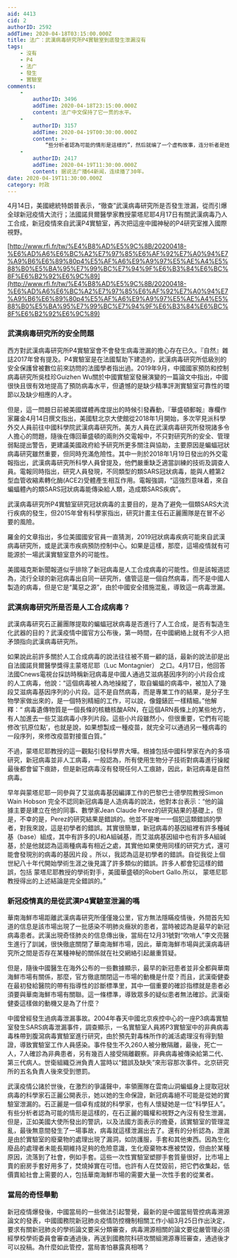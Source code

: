 ```yaml
---
aid: 4413
cid: 2
authorID: 2592
addTime: 2020-04-18T03:15:00.000Z
title: 法广：武漢病毒研究所P4實驗室到底發生泄漏沒有
tags:
    - 沒有
    - P4
    - 法广
    - 發生
    - 實驗室
comments:
    -
        authorID: 3496
        addTime: 2020-04-18T23:15:00.000Z
        content: 法广中文保持了它一贯的水平。
    -
        authorID: 3157
        addTime: 2020-04-19T00:30:00.000Z
        content: >-
            “些分析者認為可能的情形是這樣的”，然后就编了一个虚构故事，连分析者是姓甚名谁都没有。看了这些，你还会觉得民主政治就一定比专制独裁更干净吗？你知道民主自由地诬陷起来，和文革批斗也只差一步。
    -
        authorID: 2417
        addTime: 2020-04-19T11:30:00.000Z
        content: 据说法广播64新闻，连续播了30年。
date: 2020-04-19T11:30:00.000Z
category: 时政
---
```


4月14日，美國總統特朗普表示，“徹查”武漢病毒研究所是否發生泄漏，從而引爆全球新冠疫情大流行；法國諾貝爾醫學家教授蒙塔尼耶4月17日有關武漢病毒乃人工合成，新冠疫情來自武漢P4實驗室，再次把這座中國神秘的P4研究室推入國際視野。

[http://www.rfi.fr/tw/%E4%B8%AD%E5%9C%8B/20200418-%E6%AD%A6%E6%BC%A2%E7%97%85%E6%AF%92%E7%A0%94%E7%A9%B6%E6%89%80p4%E5%AF%A6%E9%A9%97%E5%AE%A4%E5%88%B0%E5%BA%95%E7%99%BC%E7%94%9F%E6%B3%84%E6%BC%8F%E6%B2%92%E6%9C%89](http://www.rfi.fr/tw/%E4%B8%AD%E5%9C%8B/20200418-%E6%AD%A6%E6%BC%A2%E7%97%85%E6%AF%92%E7%A0%94%E7%A9%B6%E6%89%80p4%E5%AF%A6%E9%A9%97%E5%AE%A4%E5%88%B0%E5%BA%95%E7%99%BC%E7%94%9F%E6%B3%84%E6%BC%8F%E6%B2%92%E6%9C%89)

### 武漢病毒研究所的安全問題

西方對武漢病毒研究所P4實驗室會不會發生病毒泄漏的擔心存在已久。『自然』雜誌2017年曾有提及。P4實驗室是在法國幫助下建造的，武漢病毒研究所低級別的安全保護曾被數位前來訪問的法國學者指出過。2019年9月，中國國家預防和控制病毒研究所吳桂珍Guizhen Wu關於中國實驗室發展演變的一篇論文中指出，中國很快且很有效地提高了預防病毒水平，但遺憾的是缺少精準評測實驗室可靠性的環節以及缺少相應的人才。

但是，這一問題日前被美國媒體再度提出的時候引發轟動，『華盛頓郵報』專欄作家羅金4月14日撰文指出，美國駐北京大使館從2018年1月開始，多次罕見派科學外交人員前往中國科學院武漢病毒研究所。美方人員在武漢病毒研究所發現諸多令人擔心的問題，隨後在傳回華盛頓的兩則外交電報中，不只對研究所的安全、管理弱點提出警告，更建議美國政府給予研究所更多關注與協助，主要原因是蝙蝠冠狀病毒研究雖然重要，但同時充滿危險性。其中一則於2018年1月19日發出的外交電報指出，武漢病毒研究所科學人員曾提及，他們嚴重缺乏適當訓練的技術及調查人員。電報同時指出，研究人員發現，不同類型的類SARS冠狀病毒，能與人體第2型血管收縮素轉化酶(ACE2)受體產生相互作用。電報強調，“這強烈意味着，來自蝙蝠體內的類SARS冠狀病毒能傳染給人類，造成類SARS疾病”。

武漢病毒研究所P4實驗室研究冠狀病毒的主要目的，是為了避免一個類SARS大流行疾病的發生，但2015年曾有科學家指出，研究計畫主任石正麗團隊是在冒不必要的風險。

羅金的文章指出，多位美國國安官員一直猜測，2019冠狀病毒疾病可能來自武漢病毒研究所，或是武漢市疾病預防控制中心。如果是這樣，那麼，這場疫情就有可能源於一場武漢實驗室意外的可能性。

美國福克斯新聞報道似乎排除了新冠病毒是人工合成病毒的可能性。但是該報道認為，流行全球的新冠病毒出自同一研究所，儘管這是一個自然病毒，而不是中國人製造的病毒，但是它是“萬惡之源”，由於中國安全措施混亂，導致這一病毒泄漏。

### 武漢病毒研究所是否是人工合成病毒？

武漢病毒研究石正麗團隊提取的蝙蝠冠狀病毒是否進行了人工合成，是否有製造生化武器的目的？武漢疫情中國官方公布後，第一時間，在中國網絡上就有不少人把矛頭指向武漢病毒研究所。

如果說此前許多關於人工合成病毒的說法往往被不屑一顧的話，最新的說法卻是出自法國諾貝爾醫學獎得主蒙塔尼耶（Luc Montagnier） 之口。4月17日，他回答法國Cnews電視台採訪時稱新冠病毒是中國人通過艾滋病基因序列的小片段合成的人工病毒，他說：“這個病毒被人為地操縱了，取自蝙蝠的病毒中，被加入了幾段艾滋病毒基因序列的小片段。這不是自然病毒，而是專業工作的結果，是分子生物學家做出來的，是一個特別精細的工作，可以說，像鐘錶匠一樣精細。”他解釋：“ 病毒遺傳物質是一個長條的核糖核酸ARN，在這個ARN長條上的某些地方，有人加進去一些艾滋病毒小序列片段。這些小片段雖然小，但很重要，它們有可能修改‘抗原位點’，也就是說，如果想製成一種疫苗，就完全可以通過另一種病毒的一段序列，來修改疫苗對接蛋白質。”

不過，蒙塔尼耶教授的這一觀點引發科學界大嘩。根據包括中國科學家在內的多項研究，新冠病毒並非人工病毒，一般認為，所有使用生物分子技術對病毒進行操縱最後都會留下痕跡，但是新冠病毒沒有發現任何人工痕跡，因此，新冠病毒是自然病毒。

早年與蒙塔尼耶一同參與了艾滋病毒基因編譯工作的巴黎巴士德學院教授Simon Wain Hobson 完全不認同新冠病毒是人造病毒的說法，他對本台表示：“他的論據主要是建立在他的同事、數學家Jean Claude Perez的研究結果的基礎上，但是，不幸的是，Perez的研究結果是錯誤的。他並不是唯一一個犯這類錯誤的學者，對我來說，這是初學者的錯誤。其實很簡單，新冠病毒的基因組裡有許多種碱基（base）組成，其中有許多的U和A組碱基，而艾滋病基因組中也有許多A組碱基，於是他就認為這兩種病毒有相近之處，其實他如果使用同樣的研究方式，還可能會發現別的病毒的基因片段 。所以，我認為這是初學者的錯誤。自從我從上個世紀八十年代開始學術生涯之後見識了許多類似的錯誤。許多人都會犯這樣的錯誤，包括 蒙塔尼耶教授的學術對手，美國華盛頓的Robert Gallo.所以， 蒙塔尼耶教授得出的上述結論是完全錯誤的。”

### 新冠疫情真的是從武漢P4實驗室泄漏的嗎

華南海鮮市場距離武漢病毒研究所僅僅幾公里，官方無法隱瞞疫情後，外間首先知道的信息是該市場出現了一批感染不明肺炎癥狀的患者，當時被認為是最早的新冠病毒患者。武漢出現奇怪肺炎的信息傳出後，當局在12月31號對“吹哨人”李文亮醫生進行了訓誡，很快徹底關閉了華南海鮮市場，因此，華南海鮮市場與武漢病毒研究所之間是否存在某種神秘的關係就在社交網絡引起嚴重質疑。

但是，隨後中國醫生在海外公布的一些數據顯示，最早的新冠患者並非全都與華南海鮮市場有關係，那麼，官方徹底關閉這一市場的動機是什麼？而且，武漢衛健委在最初發給醫院的帶有指導性的診斷標準里，其中一個重要的確診指標就是患者必須要與華南海鮮市場有關聯。這一條標準，導致眾多的疑似患者無法確診。武漢衛健委這樣做的動機又是為了什麼？

中國曾經發生過病毒泄漏事故。2004年春天中國北京疾控中心的一座P3病毒實驗室發生SARS病毒泄漏事件，調查顯示，一名實驗室人員將P3實驗室中的非典病毒毒株帶到腹瀉病毒實驗室進行研究，由於預先對毒株所作的滅活處理沒有得到驗證，導致實驗室工作人員感染。事件發生不久260人被分散隔離，最後，死亡一人，7人確診為非典患者，另有幾百人接受隔離觀察。非典病毒被傳染給第二代、第三代病人。世衛組織亞洲負責人當時以“錯誤及缺失”來形容那次事件。北京研究所的五名負責人後來受到懲罰。

武漢疫情公諸於世後，在激烈的爭議聲中，率領團隊在雲南山洞蝙蝠身上提取冠狀病毒的科學家石正麗公開表示，她以她的生命保證，新冠病毒絕不可能是從她的實驗室泄漏的。石正麗是一個卓有成就的科學家，也有人懷疑她是一位“科學狂人”。有些分析者認為可能的情形是這樣的，在石正麗的職權和視野之內沒有發生泄漏，但是，正如美國大使所發出的警訊，以及法國方面表示的擔憂，該實驗室的管理混亂，最後無意間發生了一場事故，病毒就這樣泄漏出去了。還有的分析認為，泄漏是由於實驗室的廢棄物的處理出現了漏洞，如防護服，手套和其他東西。因為生化廢品的處理者未能長期維持足夠的危險意識，生化廢棄物本應被焚毀，但由於某種原因，流落到了社會，例如手套。這些一次性實驗室塑膠手套質量很好，比市場上賣的廚房手套好用多了，焚燒掉實在可惜。也許有人在焚毀前，把它們收集起，低價賣給社會上需要的人，包括華南海鮮市場的需要大量一次性手套的從業者。

### 當局的奇怪舉動

新冠疫情爆發後，中國當局的一些做法引起警覺，最新的是中國當局管控病毒溯源論文的發表，中國國務院新冠肺炎疫情防控機制相關工作小組3月25日作出決定，要求有關新冠肺炎的學術論文要采分類審查，病毒溯源相關的論文要從嚴管理必須經學校學術委員會審查通過後，再送到國務院科研攻關組溯源專班審查，通過後才可以投稿。為什麼如此管控，當局害怕暴露真相嗎？

